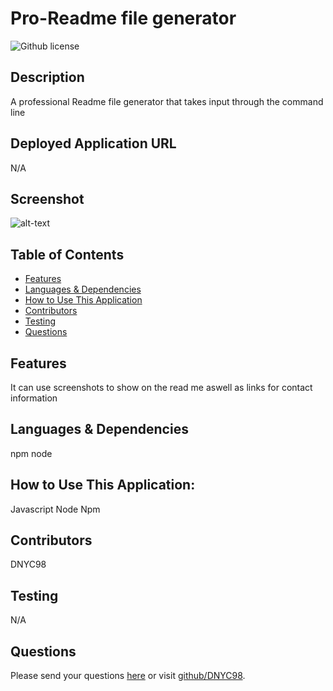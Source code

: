 # Pro-Readme file generator 
![Github license](https://img.shields.io/badge/license--blue.svg)
## Description
A professional Readme file generator that takes input through the command line
## Deployed Application URL
N/A
## Screenshot
![alt-text](https://drive.google.com/file/d/1yO6T0h7gcDWv2HG3sS6-aJXITT1IDCif/view)
## Table of Contents
* [Features](#features)
* [Languages & Dependencies](#languagesanddependencies)
* [How to Use This Application](#HowtoUseThisApplication)
* [Contributors](#contributors)
* [Testing](#testing)
* [Questions](#questions)
## Features
It can use screenshots to show on the read me aswell as links for contact information
## Languages & Dependencies
npm node
## How to Use This Application:
Javascript Node Npm
## Contributors
DNYC98
## Testing
N/A
## Questions
Please send your questions [here](mailto:Diego.yavara98@gmail.com?subject=[GitHub]%20Dev%20Connect) or visit [github/DNYC98](https://github.com/DNYC98).
